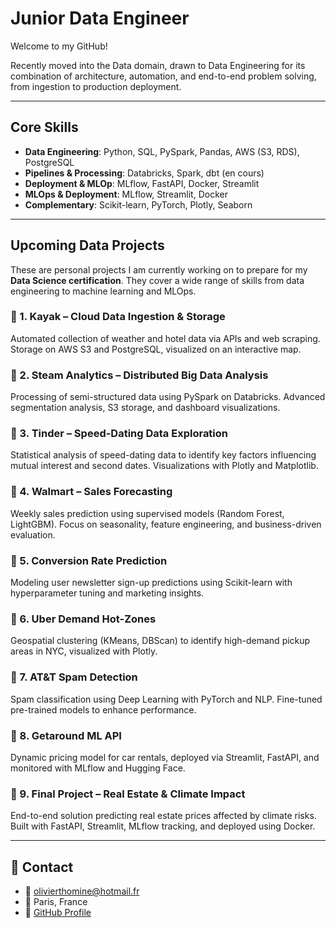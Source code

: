 # Junior Data Engineer

Welcome to my GitHub!

Recently moved into the Data domain, drawn to Data Engineering for its combination of architecture, automation, and end-to-end problem solving, from ingestion to production deployment.

---

## Core Skills
-  **Data Engineering**: Python, SQL, PySpark, Pandas, AWS (S3, RDS), PostgreSQL
- **Pipelines & Processing**: Databricks, Spark, dbt (en cours)
- **Deployment & MLOp**: MLflow, FastAPI, Docker, Streamlit
- **MLOps & Deployment**: MLflow, Streamlit, Docker
- **Complementary**: Scikit-learn, PyTorch, Plotly, Seaborn

---

## Upcoming Data Projects

These are personal projects I am currently working on to prepare for my **Data Science certification**. They cover a wide range of skills from data engineering to machine learning and MLOps.

### 📌 1. **Kayak** – Cloud Data Ingestion & Storage
Automated collection of weather and hotel data via APIs and web scraping. Storage on AWS S3 and PostgreSQL, visualized on an interactive map.

### 📌 2. **Steam Analytics** – Distributed Big Data Analysis
Processing of semi-structured data using PySpark on Databricks. Advanced segmentation analysis, S3 storage, and dashboard visualizations.

### 📌 3. **Tinder** – Speed-Dating Data Exploration
Statistical analysis of speed-dating data to identify key factors influencing mutual interest and second dates. Visualizations with Plotly and Matplotlib.

### 📌 4. **Walmart – Sales Forecasting**
Weekly sales prediction using supervised models (Random Forest, LightGBM). Focus on seasonality, feature engineering, and business-driven evaluation.

### 📌 5. **Conversion Rate Prediction**
Modeling user newsletter sign-up predictions using Scikit-learn with hyperparameter tuning and marketing insights.

### 📌 6. **Uber Demand Hot-Zones**
Geospatial clustering (KMeans, DBScan) to identify high-demand pickup areas in NYC, visualized with Plotly.

### 📌 7. **AT&T Spam Detection**
Spam classification using Deep Learning with PyTorch and NLP. Fine-tuned pre-trained models to enhance performance.

### 📌 8. **Getaround ML API**
Dynamic pricing model for car rentals, deployed via Streamlit, FastAPI, and monitored with MLflow and Hugging Face.

### 📌 9. **Final Project** – Real Estate & Climate Impact
End-to-end solution predicting real estate prices affected by climate risks. Built with FastAPI, Streamlit, MLflow tracking, and deployed using Docker.

---

## 📩 Contact
- 📧 olivierthomine@hotmail.fr  
- 📍 Paris, France  
- 🔗 [GitHub Profile](https://github.com/OlivierThomine)


<!--
**OlivierThomine/OlivierThomine** is a ✨ _special_ ✨ repository because its `README.md` (this file) appears on your GitHub profile.
- 🔗 [LinkedIn]()  
Here are some ideas to get you started:

- 🔭 I’m currently working on ...
- 🌱 I’m currently learning ...
- 👯 I’m looking to collaborate on ...
- 🤔 I’m looking for help with ...
- 💬 Ask me about ...
- 📫 How to reach me: ...
- 😄 Pronouns: ...
- ⚡ Fun fact: ...
-->

